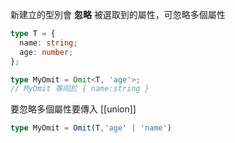 新建立的型別會 **忽略** 被選取到的屬性，可忽略多個屬性
```ts
type T = {
  name: string;
  age: number;
};

type MyOmit = Omit<T, 'age'>;
// MyOmit 等同於 { name:string }

```

要忽略多個屬性要傳入 [[union]]

```ts
type MyOmit = Omit(T,'age' | 'name')
```